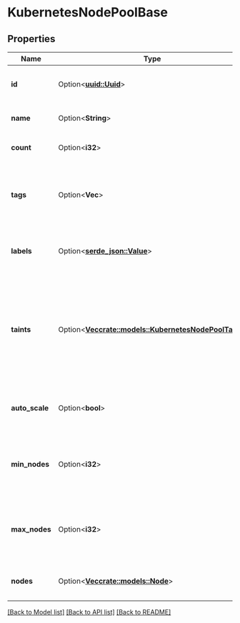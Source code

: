 # KubernetesNodePoolBase

## Properties

Name | Type | Description | Notes
------------ | ------------- | ------------- | -------------
**id** | Option<[**uuid::Uuid**](uuid::Uuid.md)> | A unique ID that can be used to identify and reference a specific node pool. | [optional][readonly]
**name** | Option<**String**> | A human-readable name for the node pool. | [optional]
**count** | Option<**i32**> | The number of Droplet instances in the node pool. | [optional]
**tags** | Option<**Vec<String>**> | An array containing the tags applied to the node pool. All node pools are automatically tagged `k8s`, `k8s-worker`, and `k8s:$K8S_CLUSTER_ID`. | [optional]
**labels** | Option<[**serde_json::Value**](.md)> | An object containing a set of Kubernetes labels. The keys and are values are both user-defined. | [optional]
**taints** | Option<[**Vec<crate::models::KubernetesNodePoolTaint>**](kubernetes_node_pool_taint.md)> | An array of taints to apply to all nodes in a pool. Taints will automatically be applied to all existing nodes and any subsequent nodes added to the pool. When a taint is removed, it is removed from all nodes in the pool. | [optional]
**auto_scale** | Option<**bool**> | A boolean value indicating whether auto-scaling is enabled for this node pool. | [optional]
**min_nodes** | Option<**i32**> | The minimum number of nodes that this node pool can be auto-scaled to. The value will be `0` if `auto_scale` is set to `false`. | [optional]
**max_nodes** | Option<**i32**> | The maximum number of nodes that this node pool can be auto-scaled to. The value will be `0` if `auto_scale` is set to `false`. | [optional]
**nodes** | Option<[**Vec<crate::models::Node>**](node.md)> | An object specifying the details of a specific worker node in a node pool. | [optional][readonly]

[[Back to Model list]](../README.md#documentation-for-models) [[Back to API list]](../README.md#documentation-for-api-endpoints) [[Back to README]](../README.md)



